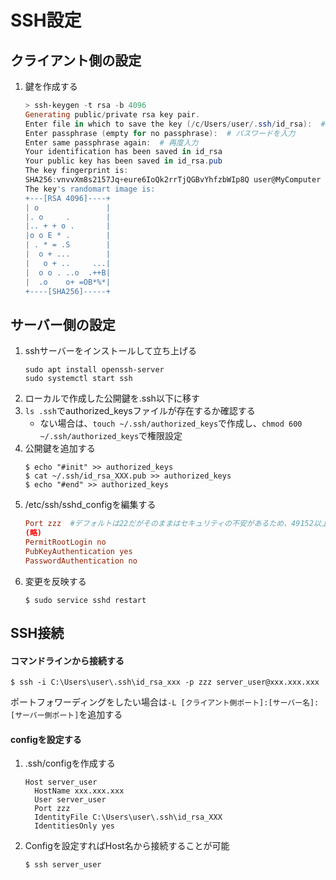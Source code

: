 # SSH設定

## クライアント側の設定
1. 鍵を作成する
    ``` powershell
    > ssh-keygen -t rsa -b 4096
    Generating public/private rsa key pair.
    Enter file in which to save the key (/c/Users/user/.ssh/id_rsa):  # 鍵のファイル名を入力
    Enter passphrase (empty for no passphrase):  # パスワードを入力
    Enter same passphrase again:  # 再度入力
    Your identification has been saved in id_rsa
    Your public key has been saved in id_rsa.pub
    The key fingerprint is:
    SHA256:vnvvXm8s2157Jq+eure6IoQk2rrTjQGBvYhfzbWIp8Q user@MyComputer
    The key's randomart image is:
    +---[RSA 4096]----+
    | o               |
    |. o     .        |
    |.. + + o .       |
    |o o E * .        |
    | . * = .S        |
    |  o + ...        |
    |   o + ..     ...|
    |  o o . ..o  .++B|
    |  .o    o+ =OB*%*|
    +----[SHA256]-----+
    ```


## サーバー側の設定
1. sshサーバーをインストールして立ち上げる
    ``` shell
    sudo apt install openssh-server
    sudo systemctl start ssh
    ```
1. ローカルで作成した公開鍵を.ssh以下に移す
1. `ls .ssh`でauthorized_keysファイルが存在するか確認する
    - ない場合は、`touch ~/.ssh/authorized_keys`で作成し、`chmod 600 ~/.ssh/authorized_keys`で権限設定
1. 公開鍵を追加する
    ``` shell
    $ echo "#init" >> authorized_keys
    $ cat ~/.ssh/id_rsa_XXX.pub >> authorized_keys
    $ echo "#end" >> authorized_keys
    ```
1. /etc/ssh/sshd_configを編集する
    ``` conf
    Port zzz  #デフォルトは22だがそのままはセキュリティの不安があるため、49152以上の数が望ましい
    (略)
    PermitRootLogin no
    PubKeyAuthentication yes
    PasswordAuthentication no
    ```
1. 変更を反映する
    ``` shell
    $ sudo service sshd restart
    ```
    

## SSH接続
#### コマンドラインから接続する
``` shell
$ ssh -i C:\Users\user\.ssh\id_rsa_xxx -p zzz server_user@xxx.xxx.xxx
```
ポートフォワーディングをしたい場合は`-L [クライアント側ポート]:[サーバー名]:[サーバー側ポート]`を追加する
#### configを設定する
1. .ssh/configを作成する
    ``` config
    Host server_user
      HostName xxx.xxx.xxx
      User server_user
      Port zzz
      IdentityFile C:\Users\user\.ssh\id_rsa_XXX
      IdentitiesOnly yes
    ```
1. Configを設定すればHost名から接続することが可能
    ``` shell
    $ ssh server_user
    ```